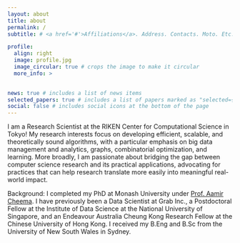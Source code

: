 ```yaml
---
layout: about
title: about
permalink: /
subtitle: # <a href='#'>Affiliations</a>. Address. Contacts. Moto. Etc.

profile:
  align: right
  image: profile.jpg
  image_circular: true # crops the image to make it circular
  more_info: >
    

news: true # includes a list of news items
selected_papers: true # includes a list of papers marked as "selected={true}"
social: false # includes social icons at the bottom of the page
---
```


I am a Research Scientist at the RIKEN Center for Computational Science in Tokyo! My research interests focus on developing efficient, scalable, and theoretically sound algorithms, with a particular emphasis on big data management and analytics, graphs, combinatorial optimization, and learning. More broadly, I am passionate about bridging the gap between computer science research and its practical applications, advocating for practices that can help research translate more easily into meaningful real-world impact. 

Background: I completed my PhD at Monash University under <a href="http://www.aamircheema.com">Prof. Aamir Cheema</a>. I have previously been a Data Scientist at Grab Inc., a Postdoctoral Fellow at the Institute of Data Science at the National University of Singapore, and an Endeavour Australia Cheung Kong Research Fellow at the Chinese University of Hong Kong. I received my B.Eng and B.Sc from the University of New South Wales in Sydney.
